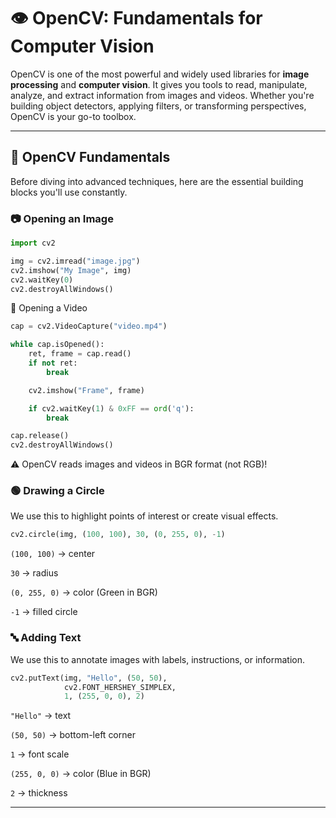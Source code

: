 # 👁️ OpenCV: Fundamentals for Computer Vision

OpenCV is one of the most powerful and widely used libraries for **image processing** and **computer vision**. It gives you tools to read, manipulate, analyze, and extract information from images and videos. Whether you're building object detectors, applying filters, or transforming perspectives, OpenCV is your go-to toolbox.

---
## 🧱 OpenCV Fundamentals

Before diving into advanced techniques, here are the essential building blocks you'll use constantly.

### 📷 Opening an Image

```python
import cv2

img = cv2.imread("image.jpg")
cv2.imshow("My Image", img)
cv2.waitKey(0)
cv2.destroyAllWindows()
```

🎥 Opening a Video
```python
cap = cv2.VideoCapture("video.mp4")

while cap.isOpened():
    ret, frame = cap.read()
    if not ret:
        break

    cv2.imshow("Frame", frame)

    if cv2.waitKey(1) & 0xFF == ord('q'):
        break

cap.release()
cv2.destroyAllWindows()

```
⚠️ OpenCV reads images and videos in BGR format (not RGB)!

### 🟢 Drawing a Circle
We use this to highlight points of interest or create visual effects.
```python
cv2.circle(img, (100, 100), 30, (0, 255, 0), -1)
```
`(100, 100)` → center

`30` → radius

`(0, 255, 0)` → color (Green in BGR)

`-1` → filled circle

### 🔤 Adding Text
We use this to annotate images with labels, instructions, or information.
```python
cv2.putText(img, "Hello", (50, 50),
            cv2.FONT_HERSHEY_SIMPLEX,
            1, (255, 0, 0), 2)
```
`"Hello"` → text

`(50, 50)` → bottom-left corner

`1` → font scale

`(255, 0, 0)` → color (Blue in BGR)

`2` → thickness

---